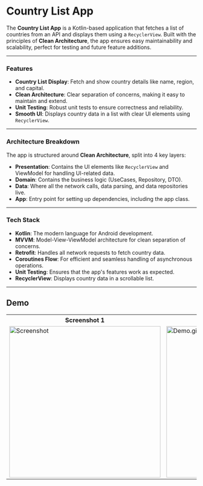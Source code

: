 # Country List App 

The **Country List App** is a Kotlin-based application that fetches a list of countries from an API and displays them using a `RecyclerView`. Built with the principles of **Clean Architecture**, the app ensures easy maintainability and scalability, perfect for testing and future feature additions.

---

### Features

- **Country List Display**: Fetch and show country details like name, region, and capital.
- **Clean Architecture**: Clear separation of concerns, making it easy to maintain and extend.
- **Unit Testing**: Robust unit tests to ensure correctness and reliability.
- **Smooth UI**: Displays country data in a list with clear UI elements using `RecyclerView`.

---

### Architecture Breakdown

The app is structured around **Clean Architecture**, split into 4 key layers:

- **Presentation**: Contains the UI elements like `RecyclerView` and ViewModel for handling UI-related data.
- **Domain**: Contains the business logic (UseCases, Repository, DTO).
- **Data**: Where all the network calls, data parsing, and data repositories live.
- **App**: Entry point for setting up dependencies, including the app class.

---

### Tech Stack

- **Kotlin**: The modern language for Android development.
- **MVVM**: Model-View-ViewModel architecture for clean separation of concerns.
- **Retrofit**: Handles all network requests to fetch country data.
- **Coroutines Flow**: For efficient and seamless handling of asynchronous operations.
- **Unit Testing**: Ensures that the app's features work as expected.
- **RecyclerView**: Displays country data in a scrollable list.

---

## Demo
<table>
  <tr>
    <th>Screenshot 1</th>
    <th>Screenshot 2</th>
  </tr>
  <tr>
    <td><img src="https://github.com/user-attachments/assets/c3421009-d639-470f-9bbd-11c16c5b75bc" alt="Screenshot" width="400" /></td>
    <td><img src="https://github.com/user-attachments/assets/13b314e5-538f-4087-80be-1f5beeeb56b9" alt="Demo.gif" width="400" /></td>
  </tr>
</table>
